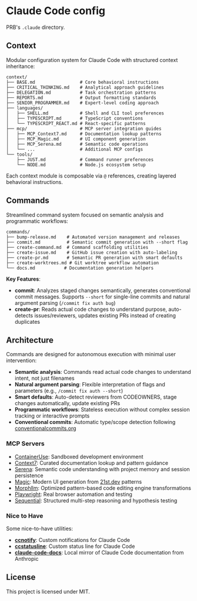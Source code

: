 # Claude Code config

PRB's `.claude` directory.

## Context

Modular configuration system for Claude Code with structured context inheritance:

```
context/
├── BASE.md                 # Core behavioral instructions
├── CRITICAL_THINKING.md    # Analytical approach guidelines
├── DELEGATION.md           # Task orchestration patterns
├── REPORTS.md              # Output formatting standards
├── SENIOR_PROGRAMMER.md    # Expert-level coding approach
├── languages/
│   ├── SHELL.md            # Shell and CLI tool preferences
│   ├── TYPESCRIPT.md       # TypeScript conventions
│   └── TYPESCRIPT_REACT.md # React-specific patterns
├── mcp/                    # MCP server integration guides
│   ├── MCP_Context7.md     # Documentation lookup patterns
│   ├── MCP_Magic.md        # UI component generation
│   ├── MCP_Serena.md       # Semantic code operations
│   └── ...                 # Additional MCP configs
└── tools/
    ├── JUST.md             # Command runner preferences
    └── NODE.md             # Node.js ecosystem setup
```

Each context module is composable via `@` references, creating layered behavioral instructions.

## Commands

Streamlined command system focused on semantic analysis and programmatic workflows:

```
commands/
├── bump-release.md    # Automated version management and releases
├── commit.md          # Semantic commit generation with --short flag
├── create-command.md  # Command scaffolding utilities
├── create-issue.md    # GitHub issue creation with auto-labeling
├── create-pr.md       # Semantic PR generation with smart defaults
├── create-worktrees.md # Git worktree workflow automation
└── docs.md           # Documentation generation helpers
```

**Key Features**:
- **commit**: Analyzes staged changes semantically, generates conventional commit messages. Supports `--short` for single-line commits and natural argument parsing (`/commit fix auth bug`)
- **create-pr**: Reads actual code changes to understand purpose, auto-detects issues/reviewers, updates existing PRs instead of creating duplicates

## Architecture

Commands are designed for autonomous execution with minimal user intervention:

- **Semantic analysis**: Commands read actual code changes to understand intent, not just filenames
- **Natural argument parsing**: Flexible interpretation of flags and parameters (e.g., `/commit fix auth --short`)
- **Smart defaults**: Auto-detect reviewers from CODEOWNERS, stage changes automatically, update existing PRs
- **Programmatic workflows**: Stateless execution without complex session tracking or interactive prompts
- **Conventional commits**: Automatic type/scope detection following [conventionalcommits.org](https://conventionalcommits.org)

### MCP Servers

- [ContainerUse](https://container-use.com): Sandboxed development environment
- [Context7](https://github.com/oraios/context7): Curated documentation lookup and pattern guidance
- [Serena](https://github.com/oraios/serena): Semantic code understanding with project memory and session persistence
- [Magic](https://github.com/oraios/magic): Modern UI generation from [21st.dev](https://21st.dev) patterns
- [Morphllm](https://github.com/oraios/morphllm): Optimized pattern-based code editing engine transformations
- [Playwright](https://github.com/oraios/playwright): Real browser automation and testing
- [Sequential](https://github.com/oraios/sequential): Structured multi-step reasoning and hypothesis testing

### Nice to Have

Some nice-to-have utilities:

- **[ccnotify](https://github.com/dazuiba/CCNotify)**: Custom notifications for Claude Code
- **[ccstatusline](https://github.com/sirmalloc/ccstatusline)**: Custom status line for Claude Code
- **[claude-code-docs](https://github.com/ericbuess/claude-code-docs)**: Local mirror of Claude Code documentation from
  Anthropic

## License

This project is licensed under MIT.
